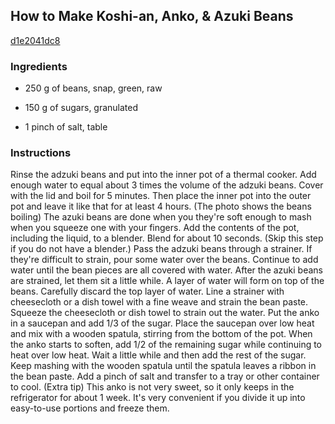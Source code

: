 ## How to Make Koshi-an, Anko, & Azuki Beans

[d1e2041dc8](https://cookpad.com/us/recipes/149280-how-to-make-koshi-an-anko-azuki-beans)

### Ingredients

 - 250 g of beans, snap, green, raw

 - 150 g of sugars, granulated

 - 1 pinch of salt, table

### Instructions

Rinse the adzuki beans and put into the inner pot of a thermal cooker. Add enough water to equal about 3 times the volume of the adzuki beans. Cover with the lid and boil for 5 minutes. Then place the inner pot into the outer pot and leave it like that for at least 4 hours. (The photo shows the beans boiling) The azuki beans are done when you they're soft enough to mash when you squeeze one with your fingers. Add the contents of the pot, including the liquid, to a blender. Blend for about 10 seconds. (Skip this step if you do not have a blender.) Pass the adzuki beans through a strainer. If they're difficult to strain, pour some water over the beans. Continue to add water until the bean pieces are all covered with water. After the azuki beans are strained, let them sit a little while. A layer of water will form on top of the beans. Carefully discard the top layer of water. Line a strainer with cheesecloth or a dish towel with a fine weave and strain the bean paste. Squeeze the cheesecloth or dish towel to strain out the water. Put the anko in a saucepan and add 1/3 of the sugar. Place the saucepan over low heat and mix with a wooden spatula, stirring from the bottom of the pot. When the anko starts to soften, add 1/2 of the remaining sugar while continuing to heat over low heat. Wait a little while and then add the rest of the sugar. Keep mashing with the wooden spatula until the spatula leaves a ribbon in the bean paste. Add a pinch of salt and transfer to a tray or other container to cool. (Extra tip) This anko is not very sweet, so it only keeps in the refrigerator for about 1 week. It's very convenient if you divide it up into easy-to-use portions and freeze them.
